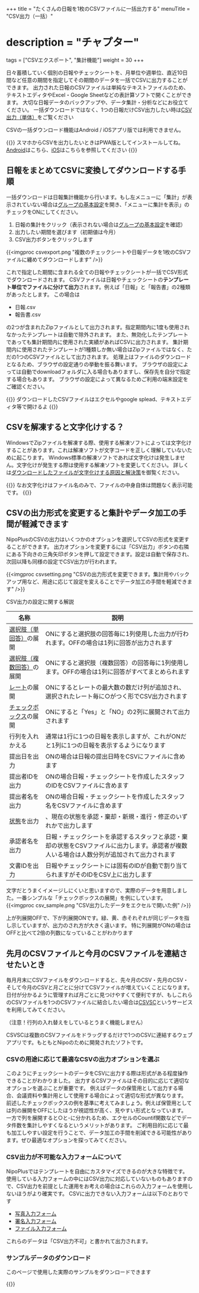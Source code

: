 +++
title = "たくさんの日報を1枚のCSVファイルに一括出力する"
menuTitle = "CSV出力（一括）"
# description = "チャプター"
tags = ["CSVエクスポート", "集計機能"]
weight = 30
+++


日々蓄積していく個別の日報やチェックシートを、月単位や週単位、直近10日間など任意の期間を指定してその期間のデータを一括でCSVに出力することができます。
出力された日報のCSVファイルは単純なテキストファイルのため、テキストエディタやExcel・Google Sheetなどの表計算ソフトで開くことができます。
大切な日報データのバックアップや、データ集計・分析などにお役立てください。
一括ダウンロードではなく、1つの日報だけCSV出力したい時は[CSV出力（単体）](/report/read/csv/)をご覧ください

CSVの一括ダウンロード機能はAndroid / iOSアプリ版では利用できません。

{{<alice pos="right" icon="phone">}}
スマホからCSVを出力したいときはPWA版としてインストールしてね。[Android](/system/android/)はこちら、[iOS](/system/ios/)はこちらを参照してください
{{</alice>}}

## 日報をまとめてCSVに変換してダウンロードする手順

一括ダウンロードは日報集計機能から行います。もし左メニューに「集計」が表示されていない場合は[グループの基本設定](/org/groupsetting/make/)を開き、「メニューに集計を表示」のチェックをONにしてください。

1. 日報の集計をクリック（表示されない場合は[グループの基本設定](/org/groupsetting/make/)を確認）
1. 出力したい期間を選びます（初期値は今月）
1. CSV出力ボタンをクリックします

{{<imgproc csvexport.png "複数のチェックシートや日報データを1枚のCSVファイルに纏めてダウンロードします" />}}

これで指定した期間に含まれる全ての日報やチェックシートが一括でCSV形式でダウンロードされます。
CSVファイルは日報やチェックシートの**テンプレート単位でファイルに分けて出力**されます。例えば「日報」と「報告書」の2種類があったとします。
この場合は

- 日報.csv
- 報告書.csv

の2つが含まれたZipファイルとして出力されます。指定期間内に1度も使用されなかったテンプレートは自動で除外されます。
また、無効化したテンプレートであっても集計期間内に使用された実績があればCSVに出力されます。
集計期間内に使用されたテンプレートが1種類しか無い場合はZipファイルではなく、ただの1つのCSVファイルとして出力されます。
処理上はファイルのダウンロードとなるため、ブラウザの設定通りの挙動を振る舞います。
ブラウザの設定によっては自動でdownloadフォルダに入る場合もありますし、保存先を自分で指定する場合もあります。
ブラウザの設定によって異なるためご利用の端末設定をご確認ください。

{{<alice pos="right" icon="ok">}}
ダウンロードしたCSVファイルはエクセルやgoogle splead、テキストエディタ等で開けるよ
{{</alice>}}

## CSVを解凍すると文字化けする？

WindowsでZipファイルを解凍する際、使用する解凍ソフトによっては文字化けすることがあります。これは解凍ソフトが文字コードを正しく理解していないために起こります。
Windows標準の解凍ソフトであれば文字化けは発生しません。文字化けが発生する際は使用する解凍ソフトを変更してください。
詳しくは[ダウンロードしたファイルが文字化けする原因と解決策](/tech/mojibake/)を御覧ください。

{{<alice pos="right" icon="ok">}}
なお文字化けはファイル名のみで、ファイルの中身自体は問題なく表示可能です。
{{</alice>}}

## CSVの出力形式を変更すると集計やデータ加工の手間が軽減できます

NipoPlusのCSVの出力はいくつかのオプションを選択してCSVの形式を変更することができます。
出力オプションを変更するには「CSV出力」ボタンの右隣にある下向きの三角矢印ボタンを押して設定できます。設定は自動で保存され、次回以降も同様の設定でCSV出力が行われます。

{{<imgproc csvsetting.png "CSVの出力形式を変更できます。集計用やバックアップ用など、用途に応じて設定を変えることでデータ加工の手間を軽減できます" />}}

CSV出力の設定に関する解説

|名称|説明|
|---|---|
|[選択肢（単回答）](/org/groupsetting/template/select/)の展開|ONにすると選択肢の回答毎に1列使用した出力が行われます。OFFの場合は1列に回答が出力されます|
|[選択肢（複数回答）](/org/groupsetting/template/select/)の展開|ONにすると選択肢（複数回答）の回答毎に1列使用します。OFFの場合は1列に回答がすべてまとめられます|
|[レート](/org/groupsetting/template/rate/)の展開|ONにするとレートの最大数の数だけ列が追加され、選択されたレート毎に○がつく形でCSV出力されます|
|[チェックボックス](/org/groupsetting/template/checkbox/)の展開|ONにすると「Yes」と「NO」の2列に展開されて出力されます|
|行列を入れかえる|通常は1行に1つの日報を表示しますが、これがONだと1列に1つの日報を表示するようになります|
|提出日を出力|ONの場合は日報の提出日時をCSVにファイルに含めます|
|提出者IDを出力|ONの場合日報・チェックシートを作成したスタッフのIDをCSVファイルに含めます|
|提出者名を出力|ONの場合日報・チェックシートを作成したスタッフ名をCSVファイルに含めます|
|[状態](/report/read/state/)を出力|、現在の状態を承認・棄却・新規・進行・修正のいずれかで出力します|
|承認者名を出力|日報・チェックシートを承認するスタッフと承認・棄却の状態をCSVファイルに出力します。承認者が複数人いる場合は人数分列が追加されて出力されます|
|文書IDを出力|日報やチェックシートには固有のIDが自動で割り当てられますがそのIDをCSV上に出力します|

文字だとうまくイメージしにくいと思いますので、実際のデータを用意しました。一番シンプルな「チェックボックスの展開」を例にしています。
{{<imgproc csv_sample.png "CSV出力したデータをエクセルで開いた例" />}}

上が列展開OFFで、下が列展開ONです。緑、黄、赤それぞれが同じデータを指し示していますが、出力のされ方が大きく違います。
特に列展開がONの場合はOFFと比べて2倍の列数になっていることがわかります

## 先月のCSVファイルと今月のCSVファイルを連結させたいとき

毎月月末にCSVファイルをダウンロードすると、先々月のCSV・先月のCSV・そして今月のCSVと月ごとに分けてCSVファイルが増えていくことになります。
日付が分かるように管理すれば月ごとに見つけやすくて便利ですが、もしこれらのCSVファイルを1つのCSVファイルに結合したい場合は[CSVSC](/blog/csvsc/)というサービスを利用してみてください。

（注意！行列の入れ替えをしているとうまく機能しません）

CSVSCは複数のCSVファイルをドラッグするだけで1つのCSVに連結するウェブアプリです。もともとNipoのために開発されたソフトです。

### CSVの用途に応じて最適なCSVの出力オプションを選ぶ

このようにチェックシートのデータをCSVに出力する際は形式がある程度操作できることがわかりました。
出力するCSVファイルはその目的に応じて適切なオプションを選ぶことが重要です。
例えばデータの保管用として出力する場合、会議資料や集計用として使用する場合によって適切な形式が異なります。
前述したチェックボックスの例を基準に考えてみましょう。例えば保管用としては列の展開をOFFにしたほうが視認性が高く、見やすい形式となっています。
一方で列を展開すると○と-に分かれるため、エクセルのCountif関数などでデータ件数を集計しやすくなるというメリットがあります。
ご利用目的に応じて最も加工しやすい設定を行うことで、データ加工の手間を削減できる可能性があります。ぜひ最適なオプションを探ってみてください。


### CSV出力が不可能な入力フォームについて

NipoPlusではテンプレートを自由にカスタマイズできるのが大きな特徴です。使用している入力フォームの中にはCSV出力に対応していないものもありますので、CSV出力を前提とした運用をお考えの場合はこれらの入力フォームを使用しないほうがより確実です。 CSVに出力できない入力フォームは以下のとおりです

- [写真入力フォーム](/org/groupsetting/template/picture/)
- [署名入力フォーム](/org/groupsetting/template/sign/)
- [ファイル入力フォーム](/org/groupsetting/template/file/)

これらのデータは「CSV出力不可」と書かれて出力されます。

### サンプルデータのダウンロード

このページで使用した実際のサンプルをダウンロードできます

{{<attachments style="orange" />}}

